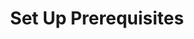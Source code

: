 ---
layout: os_redirect
title: Set Up Prerequisites
description: A quick guide to help you to install the prerequisites
categories: beginner
redirect_win: http://ufz.github.com/help/win-prerequisites/
redirect_mac: http://ufz.github.com/help/mac-prerequisites/
redirect_linux: http://ufz.github.com/help/linux-prerequisites/
---